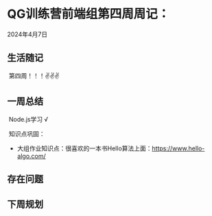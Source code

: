 # QG训练营前端组第四周周记：
2024年4月7日

## 生活随记

​	第四周！！！✌✌✌

## 一周总结

​	Node.js学习 √

​	知识点巩固：

+ 大组作业知识点：很喜欢的一本书Hello算法上面：https://www.hello-algo.com/


## 存在问题



## 下周规划

​	

​	
